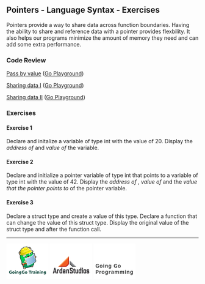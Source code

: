 ## Pointers - Language Syntax - Exercises
Pointers provide a way to share data across function boundaries. Having the ability to share and reference data with a pointer provides flexbility. It also helps our programs minimize the amount of memory they need and can add some extra performance.

### Code Review

[Pass by value](example1/example1.go) ([Go Playground](http://play.golang.org/p/POH6kq8KLL))

[Sharing data I](example2/example2.go) ([Go Playground](http://play.golang.org/p/izcdKq-Qa-))

[Sharing data II](example3/example3.go) ([Go Playground](http://play.golang.org/p/45qPXTLif_))

### Exercises

#### Exercise 1
Declare and initalize a variable of type int with the value of 20. Display the _address of_ and _value of_ the variable.

#### Exercise 2
Declare and initialize a pointer variable of type int that points to a variable of type int with the value of 42. Display the _address of_ , _value of_ and the _value that the pointer points to_ of the pointer variable.

#### Exercise 3
Declare a struct type and create a value of this type. Declare a function that can change the value of this struct type. Display the original value of the struct type and after the function call.

___
[![GoingGo Training](../../00-slides/images/ggt_logo.png)](http://www.goinggotraining.net)
[![Ardan Studios](../../00-slides/images/ardan_logo.png)](http://www.ardanstudios.com)
[![GoingGo Blog](../../00-slides/images/ggb_logo.png)](http://www.goinggo.net)